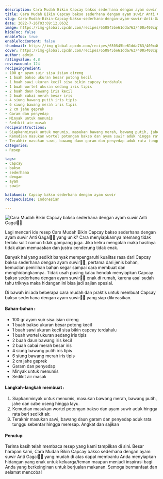 ```yaml
---
description: Cara Mudah Bikin Capcay bakso sederhana dengan ayam suwir Anti Gagal"
title: Cara Mudah Bikin Capcay bakso sederhana dengan ayam suwir Anti Gagal
slug: Cara-Mudah-Bikin-Capcay-bakso-sederhana-dengan-ayam-suwir-Anti-Gagal
date: 2022-7-26T03:09:12.063Z
image: https://img-global.cpcdn.com/recipes/650845be61dda763/400x400cq70/photo.jpg
hideToc: false
enableToc: true
enableTocContent: false
thumbnail: https://img-global.cpcdn.com/recipes/650845be61dda763/400x400cq70/photo.jpg
cover: https://img-global.cpcdn.com/recipes/650845be61dda763/400x400cq70/photo.jpg
author: admin
ratingvalue: 4.8
reviewcount: 124
recipeingredient:
- 100 gr ayam suir sisa isian cireng
- 1 buah bakso ukuran besar potong kecil
- 1 buah sawi ukuran kecil sisa bikin capcay terdahulu
- 1 buah wortel ukuran sedang iris tipis
- 2 buah daun bawang iris kecil
- 2 buah cabai merah besar iris
- 4 siung bawang putih iris tipis
- 6 siung bawang merah iris tipis
- 2 cm jahe geprek
- Garam dan penyedap
- Minyak untuk menumis
- Sedikit air masak
recipeinstructions:
- Siapkanminyak untuk menumis, masukan bawang merah, bawang putih, jahe dan cabe oseng hingga layu.
- Kemudian masukan wortel potongan bakso dan ayam suwir aduk hingga rata beri sedikit air.
- Terakhir masukan sawi, bawang daun garam dan penyedap aduk rata tunggu sebentar hingga meresap. Angkat dan sajikan
categories:
- Resep

tags:
- Capcay
- bakso
- sederhana
- dengan
- ayam
- suwir

katakunci: Capcay bakso sederhana dengan ayam suwir
recipecuisine: Indonesian

---
```


![Cara Mudah Bikin Capcay bakso sederhana dengan ayam suwir Anti Gagal👩‍🍳](https://img-global.cpcdn.com/recipes/650845be61dda763/400x400cq70/photo.jpg)

Lagi mencari ide resep Cara Mudah Bikin Capcay bakso sederhana dengan ayam suwir Anti Gagal👩‍🍳 yang unik? Cara menyiapkannya memang tidak terlalu sulit namun tidak gampang juga. Jika keliru mengolah maka hasilnya tidak akan memuaskan dan justru cenderung tidak enak.

Banyak hal yang sedikit banyak mempengaruhi kualitas rasa dari Capcay bakso sederhana dengan ayam suwir👩‍🍳, pertama dari jenis bahan, kemudian pemilihan bahan segar sampai cara membuat dan menghidangkannya. Tidak usah pusing kalau hendak menyiapkan Capcay bakso sederhana dengan ayam suwir👩‍🍳 enak di rumah, karena asal sudah tahu triknya maka hidangan ini bisa jadi sajian spesial.

Di bawah ini ada beberapa cara mudah dan praktis untuk membuat Capcay bakso sederhana dengan ayam suwir👩‍🍳 yang siap dikreasikan.

<!--inarticleads1-->

#### Bahan-bahan :

- 100 gr ayam suir sisa isian cireng
- 1 buah bakso ukuran besar potong kecil
- 1 buah sawi ukuran kecil sisa bikin capcay terdahulu
- 1 buah wortel ukuran sedang iris tipis
- 2 buah daun bawang iris kecil
- 2 buah cabai merah besar iris
- 4 siung bawang putih iris tipis
- 6 siung bawang merah iris tipis
- 2 cm jahe geprek
- Garam dan penyedap
- Minyak untuk menumis
- Sedikit air masak

<!--inarticleads2-->

#### Langkah-langkah membuat :

1. Siapkanminyak untuk menumis, masukan bawang merah, bawang putih, jahe dan cabe oseng hingga layu.
1. Kemudian masukan wortel potongan bakso dan ayam suwir aduk hingga rata beri sedikit air.
1. Terakhir masukan sawi, bawang daun garam dan penyedap aduk rata tunggu sebentar hingga meresap. Angkat dan sajikan

#### Penutup

Terima kasih telah membaca resep yang kami tampilkan di sini. Besar harapan kami, Cara Mudah Bikin Capcay bakso sederhana dengan ayam suwir Anti Gagal👩‍🍳 yang mudah di atas dapat membantu Anda menyiapkan hidangan yang enak untuk keluarga/teman maupun menjadi inspirasi bagi Anda yang berkeinginan untuk berjualan makanan. Semoga bermanfaat dan selamat mencoba!